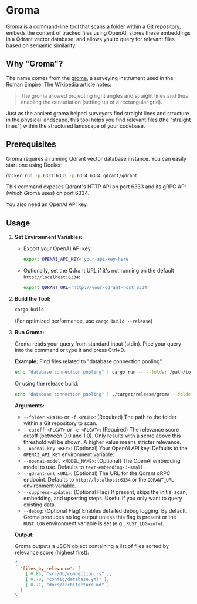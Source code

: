 # Groma

Groma is a command-line tool that scans a folder within a Git repository, embeds the content of tracked files using OpenAI, stores these embeddings in a Qdrant vector database, and allows you to query for relevant files based on semantic similarity.

## Why "Groma"?

The name comes from the [groma](https://en.wikipedia.org/wiki/Groma_(surveying)), a surveying instrument used in the Roman Empire. The Wikipedia article notes:

> The groma allowed projecting right angles and straight lines and thus enabling the centuriation (setting up of a rectangular grid).

Just as the ancient groma helped surveyors find straight lines and structure in the physical landscape, this tool helps you find relevant files (the "straight lines") within the structured landscape of your codebase.

## Prerequisites

Groma requires a running Qdrant vector database instance. You can easily start one using Docker:

```bash
docker run -p 6333:6333 -p 6334:6334 qdrant/qdrant
```

This command exposes Qdrant's HTTP API on port 6333 and its gRPC API (which Groma uses) on port 6334.

You also need an OpenAI API key.

## Usage

1.  **Set Environment Variables:**
    *   Export your OpenAI API key:
        ```bash
        export OPENAI_API_KEY='your-api-key-here'
        ```
    *   Optionally, set the Qdrant URL if it's not running on the default `http://localhost:6334`:
        ```bash
        export QDRANT_URL='http://your-qdrant-host:6334'
        ```

2.  **Build the Tool:**
    ```bash
    cargo build
    ```
    (For optimized performance, use `cargo build --release`)

3.  **Run Groma:**

    Groma reads your query from standard input (stdin). Pipe your query into the command or type it and press Ctrl+D.

    **Example:** Find files related to "database connection pooling".

    ```bash
    echo "database connection pooling" | cargo run -- --folder /path/to/your/repo/subdir --cutoff 0.7
    ```

    Or using the release build:

    ```bash
    echo "database connection pooling" | ./target/release/groma --folder /path/to/your/repo/subdir --cutoff 0.7
    ```

    **Arguments:**

    *   `--folder <PATH>` or `-f <PATH>`: (Required) The path to the folder within a Git repository to scan.
    *   `--cutoff <FLOAT>` or `-c <FLOAT>`: (Required) The relevance score cutoff (between 0.0 and 1.0). Only results with a score above this threshold will be shown. A higher value means stricter relevance.
    *   `--openai-key <KEY>`: (Optional) Your OpenAI API key. Defaults to the `OPENAI_API_KEY` environment variable.
    *   `--openai-model <MODEL_NAME>`: (Optional) The OpenAI embedding model to use. Defaults to `text-embedding-3-small`.
    *   `--qdrant-url <URL>`: (Optional) The URL for the Qdrant gRPC endpoint. Defaults to `http://localhost:6334` or the `QDRANT_URL` environment variable.
    *   `--suppress-updates`: (Optional Flag) If present, skips the initial scan, embedding, and upserting steps. Useful if you only want to query existing data.
    *   `--debug`: (Optional Flag) Enables detailed debug logging. By default, Groma produces no log output unless this flag is present or the `RUST_LOG` environment variable is set (e.g., `RUST_LOG=info`).

    **Output:**

    Groma outputs a JSON object containing a list of files sorted by relevance score (highest first):

    ```json
    {
      "files_by_relevance": [
        [ 0.85, "src/db/connection.rs" ],
        [ 0.78, "config/database.yml" ],
        [ 0.71, "docs/architecture.md" ]
      ]
    }
    ```
